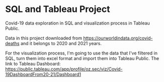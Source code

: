 # SQL and Tableau Project
Covid-19 data exploration in SQL and visualization process in Tableau Public.

Data in this project downloaded from https://ourworldindata.org/covid-deaths and it belongs to 2020 and 2021 years.

For the visualization process, I'm going to use the data that I've filtered in SQL, turn them into excel format and import them into Tableau Public. The link to Tableau Dashboard: https://public.tableau.com/app/profile/oz.sec/viz/Covid-19DashboardFrom20-21/Dashboard1
